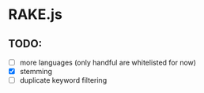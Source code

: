 # RAKE.js

## TODO:

- [ ] more languages (only handful are whitelisted for now)
- [x] stemming
- [ ] duplicate keyword filtering